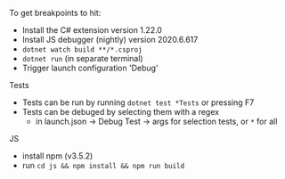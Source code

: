 To get breakpoints to hit:
- Install the C# extension version 1.22.0
- Install JS debugger (nightly) version 2020.6.617
- `dotnet watch build **/*.csproj`
- `dotnet run` (in separate terminal)
- Trigger launch configuration 'Debug'

Tests
- Tests can be run by running `dotnet test *Tests` or pressing F7
- Tests can be debuged by selecting them with a regex 
  - in launch.json -> Debug Test -> args for selection tests, or `*` for all

JS
- install npm (v3.5.2)
- run `cd js && npm install && npm run build`
